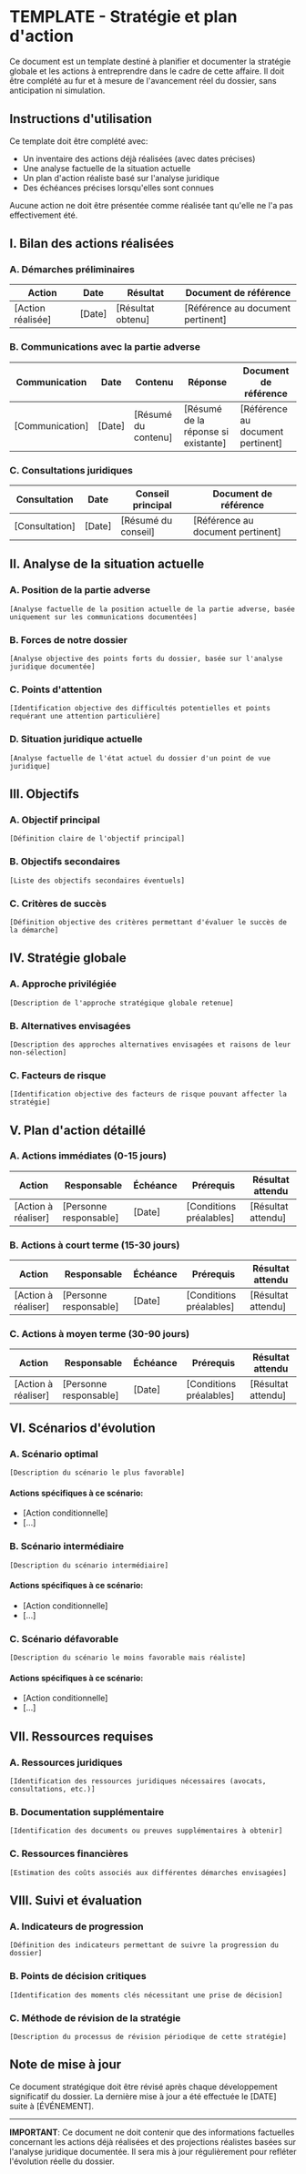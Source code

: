 # TEMPLATE - Stratégie et plan d'action

Ce document est un template destiné à planifier et documenter la stratégie globale et les actions à entreprendre dans le cadre de cette affaire. Il doit être complété au fur et à mesure de l'avancement réel du dossier, sans anticipation ni simulation.

## Instructions d'utilisation

Ce template doit être complété avec:
- Un inventaire des actions déjà réalisées (avec dates précises)
- Une analyse factuelle de la situation actuelle
- Un plan d'action réaliste basé sur l'analyse juridique
- Des échéances précises lorsqu'elles sont connues

Aucune action ne doit être présentée comme réalisée tant qu'elle ne l'a pas effectivement été.

## I. Bilan des actions réalisées

### A. Démarches préliminaires

| Action | Date | Résultat | Document de référence |
|--------|------|----------|------------------------|
| [Action réalisée] | [Date] | [Résultat obtenu] | [Référence au document pertinent] |

### B. Communications avec la partie adverse

| Communication | Date | Contenu | Réponse | Document de référence |
|---------------|------|---------|---------|------------------------|
| [Communication] | [Date] | [Résumé du contenu] | [Résumé de la réponse si existante] | [Référence au document pertinent] |

### C. Consultations juridiques

| Consultation | Date | Conseil principal | Document de référence |
|--------------|------|-------------------|------------------------|
| [Consultation] | [Date] | [Résumé du conseil] | [Référence au document pertinent] |

## II. Analyse de la situation actuelle

### A. Position de la partie adverse

```
[Analyse factuelle de la position actuelle de la partie adverse, basée uniquement sur les communications documentées]
```

### B. Forces de notre dossier

```
[Analyse objective des points forts du dossier, basée sur l'analyse juridique documentée]
```

### C. Points d'attention

```
[Identification objective des difficultés potentielles et points requérant une attention particulière]
```

### D. Situation juridique actuelle

```
[Analyse factuelle de l'état actuel du dossier d'un point de vue juridique]
```

## III. Objectifs

### A. Objectif principal

```
[Définition claire de l'objectif principal]
```

### B. Objectifs secondaires

```
[Liste des objectifs secondaires éventuels]
```

### C. Critères de succès

```
[Définition objective des critères permettant d'évaluer le succès de la démarche]
```

## IV. Stratégie globale

### A. Approche privilégiée

```
[Description de l'approche stratégique globale retenue]
```

### B. Alternatives envisagées

```
[Description des approches alternatives envisagées et raisons de leur non-sélection]
```

### C. Facteurs de risque

```
[Identification objective des facteurs de risque pouvant affecter la stratégie]
```

## V. Plan d'action détaillé

### A. Actions immédiates (0-15 jours)

| Action | Responsable | Échéance | Prérequis | Résultat attendu |
|--------|-------------|----------|-----------|-------------------|
| [Action à réaliser] | [Personne responsable] | [Date] | [Conditions préalables] | [Résultat attendu] |

### B. Actions à court terme (15-30 jours)

| Action | Responsable | Échéance | Prérequis | Résultat attendu |
|--------|-------------|----------|-----------|-------------------|
| [Action à réaliser] | [Personne responsable] | [Date] | [Conditions préalables] | [Résultat attendu] |

### C. Actions à moyen terme (30-90 jours)

| Action | Responsable | Échéance | Prérequis | Résultat attendu |
|--------|-------------|----------|-----------|-------------------|
| [Action à réaliser] | [Personne responsable] | [Date] | [Conditions préalables] | [Résultat attendu] |

## VI. Scénarios d'évolution

### A. Scénario optimal

```
[Description du scénario le plus favorable]
```

#### Actions spécifiques à ce scénario:
- [Action conditionnelle]
- [...]

### B. Scénario intermédiaire

```
[Description du scénario intermédiaire]
```

#### Actions spécifiques à ce scénario:
- [Action conditionnelle]
- [...]

### C. Scénario défavorable

```
[Description du scénario le moins favorable mais réaliste]
```

#### Actions spécifiques à ce scénario:
- [Action conditionnelle]
- [...]

## VII. Ressources requises

### A. Ressources juridiques

```
[Identification des ressources juridiques nécessaires (avocats, consultations, etc.)]
```

### B. Documentation supplémentaire

```
[Identification des documents ou preuves supplémentaires à obtenir]
```

### C. Ressources financières

```
[Estimation des coûts associés aux différentes démarches envisagées]
```

## VIII. Suivi et évaluation

### A. Indicateurs de progression

```
[Définition des indicateurs permettant de suivre la progression du dossier]
```

### B. Points de décision critiques

```
[Identification des moments clés nécessitant une prise de décision]
```

### C. Méthode de révision de la stratégie

```
[Description du processus de révision périodique de cette stratégie]
```

## Note de mise à jour

Ce document stratégique doit être révisé après chaque développement significatif du dossier. La dernière mise à jour a été effectuée le [DATE] suite à [ÉVÉNEMENT].

---

**IMPORTANT**: Ce document ne doit contenir que des informations factuelles concernant les actions déjà réalisées et des projections réalistes basées sur l'analyse juridique documentée. Il sera mis à jour régulièrement pour refléter l'évolution réelle du dossier.